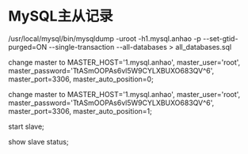 MySQL主从记录
===

/usr/local/mysql/bin/mysqldump -uroot -h1.mysql.anhao -p --set-gtid-purged=ON  --single-transaction --all-databases > all_databases.sql

change master to MASTER_HOST='1.mysql.anhao', master_user='root', master_password='TtASmOOPAs6vl5W9CYLXBUXO683QV^6', master_port=3306,  master_auto_position=0;

change master to MASTER_HOST='1.mysql.anhao', master_user='root', master_password='TtASmOOPAs6vl5W9CYLXBUXO683QV^6', master_port=3306,  master_auto_position=1;

start slave;

show slave status;


